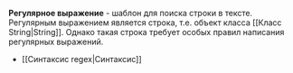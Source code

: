 
**Регулярное выражение** - шаблон для поиска строки в тексте. Регулярным выражением является строка, т.е. объект класса [[Класс String|String]]. Однако такая строка требует особых правил написания регулярных выражений. 

- [[Синтаксис regex|Синтаксис]]